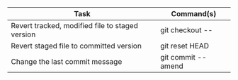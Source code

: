 Task | Command(s)
--- | ---
Revert tracked, modified file to staged version | git checkout -- <file>
Revert staged file to committed version | git reset HEAD <file>
Change the last commit message | git commit --amend